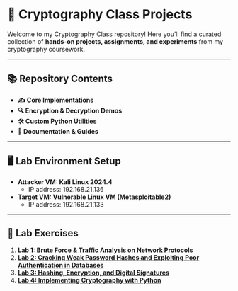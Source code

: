 # 🔐 Cryptography Class Projects

Welcome to my Cryptography Class repository! Here you’ll find a curated collection of **hands-on projects, assignments, and experiments** from my cryptography coursework.

---

## 📚 Repository Contents

- **✍️ Core Implementations**  
- **🔍 Encryption & Decryption Demos**  
- **🛠️ Custom Python Utilities**  
- **📖 Documentation & Guides**  

---

## 🖥️ Lab Environment Setup
- **Attacker VM: Kali Linux 2024.4**
    - IP address: 192.168.21.136
- **Target VM: Vulnerable Linux VM (Metasploitable2)**
    - IP address: 192.168.21.133

---

## 🧪 Lab Exercises

1. **[Lab 1: Brute Force & Traffic Analysis on Network Protocols](https://github.com/Kiellu4/ezekiel/tree/main/Cryptography-Class/Assessments/2-Lab-Works-20%25/Lab-Work-1)**  
2. **[Lab 2: Cracking Weak Password Hashes and Exploiting Poor Authentication in Databases](https://github.com/Kiellu4/ezekiel/tree/main/Cryptography-Class/Assessments/2-Lab-Works-20%25/Lab-Work-2)**  
3. **[Lab 3: Hashing, Encryption, and Digital Signatures](https://github.com/Kiellu4/ezekiel/tree/main/Cryptography-Class/Assessments/2-Lab-Works-20%25/Lab-Work-3)**
4. **[Lab 4: Implementing Cryptography with Python](https://github.com/Kiellu4/ezekiel/tree/main/Cryptography-Class/Assessments/2-Lab-Works-20%25/Lab-Work-4)**
